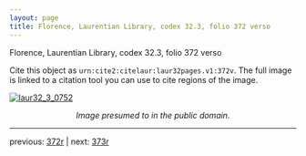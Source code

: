 ```yaml
---
layout: page
title: Florence, Laurentian Library, codex 32.3, folio 372 verso
---
```


Florence, Laurentian Library, codex 32.3, folio 372 verso

Cite this object as `urn:cite2:citelaur:laur32pages.v1:372v`.  The full image is linked to a citation tool you can use to cite regions of the image.

[![laur32_3_0752](http://www.homermultitext.org/iipsrv?IIIF=/project/homer/pyramidal/deepzoom/citelaur/laur32imgs/v1/laur32_3_0752.tif/full/800,/0/default.jpg)](http://www.homermultitext.org/ict2/?urn=urn:cite2:citelaur:laur32imgs.v1:laur32_3_0752) 

<p style="text-align: center; font-style: italic;">Image presumed to in the public domain.</p>

---

previous: [372r](../372r/) | next: [373r](../373r/)